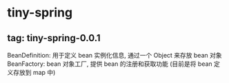 # tiny-spring
## tag: tiny-spring-0.0.1
BeanDefinition: 用于定义 bean 实例化信息, 通过一个 Object 来存放 bean 对象
BeanFactory: bean 对象工厂, 提供 bean 的注册和获取功能 (目前是将 bean 定义存放到 map 中)